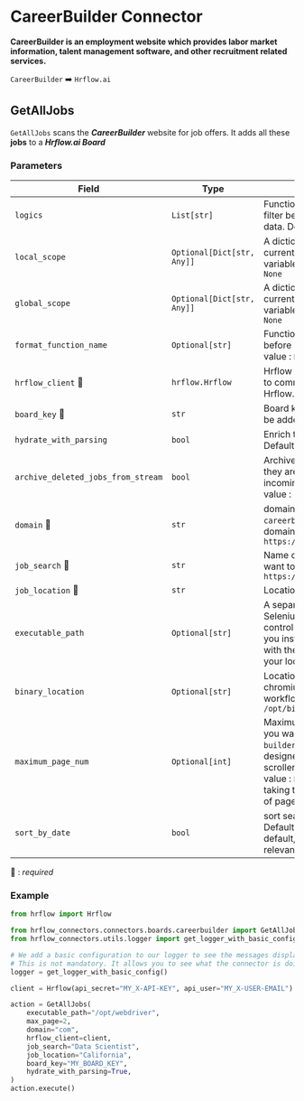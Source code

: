 # CareerBuilder Connector
**CareerBuilder is an employment website which provides labor market information, talent management software, and other recruitment related services.**

`CareerBuilder`  :arrow_right:  `Hrflow.ai`

## GetAllJobs
`GetAllJobs` scans the ***CareerBuilder*** website for job offers. It adds all these **jobs** to a ***Hrflow.ai Board***

### Parameters

| Field | Type | Description |
| ----- | ---- | ----------- |
| `logics`  | `List[str]` | Function names to apply as filter before pushing the data. Default value : `[]`        |
| `local_scope`  | `Optional[Dict[str, Any]]` | A dictionary containing the current scope's local variables. Default value : `None`        |
| `global_scope`  | `Optional[Dict[str, Any]]` | A dictionary containing the current scope's global variables. Default value : `None`       |
| `format_function_name`  | `Optional[str]` | Function name to format job before pushing. Default value : `None`        |
| `hrflow_client` :red_circle: | `hrflow.Hrflow` | Hrflow client instance used to communicate with the Hrflow.ai API        |
| `board_key` :red_circle: | `str` | Board key where the jobs to be added will be stored        |
| `hydrate_with_parsing`  | `bool` | Enrich the job with parsing. Default value : `False`        |
| `archive_deleted_jobs_from_stream`  | `bool` | Archive Board jobs when they are no longer in the incoming job stream. Default value : `False`        |
| `domain` :red_circle: | `str` | domain just after `careerbuilder.` for example domain =`fr` in `https:/www.careerbuilder.fr`        |
| `job_search` :red_circle: | `str` | Name of the job position we want to search offers for in `https:/www.careerbuilder.fr`        |
| `job_location` :red_circle: | `str` | Location of the job offers        |
| `executable_path`  | `Optional[str]` | A separate executable that Selenium WebDriver used to control Chrome. Make sure you install the chromedriver with the same version as your local Chrome navigator        |
| `binary_location`  | `Optional[str]` | Location of the binary chromium, usually in HrFlow workflows it equals `/opt/bin/headless-chromium`        |
| `maximum_page_num`  | `Optional[int]` | Maximum `number of pages` you want to scroll, `career builder`pagination is designed as an infinite scroller loading. Default value : `None` (This means taking the maximum number of pages)        |
| `sort_by_date`  | `bool`  | sort search results by date. Default value: `False` (By default, results are sorted by relevancy)

:red_circle: : *required* 

### Example

```python
from hrflow import Hrflow

from hrflow_connectors.connectors.boards.careerbuilder import GetAllJobs
from hrflow_connectors.utils.logger import get_logger_with_basic_config

# We add a basic configuration to our logger to see the messages displayed in the standard output
# This is not mandatory. It allows you to see what the connector is doing.
logger = get_logger_with_basic_config()

client = Hrflow(api_secret="MY_X-API-KEY", api_user="MY_X-USER-EMAIL")

action = GetAllJobs(
    executable_path="/opt/webdriver",
    max_page=2,
    domain="com",
    hrflow_client=client,
    job_search="Data Scientist",
    job_location="California",
    board_key="MY_BOARD_KEY",
    hydrate_with_parsing=True,
)
action.execute()
```